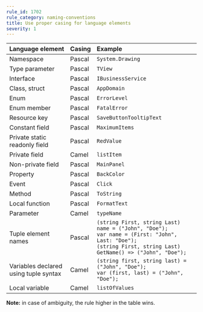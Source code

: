 ```yaml
---
rule_id: 1702
rule_category: naming-conventions
title: Use proper casing for language elements
severity: 1
---
```

| Language element | Casing| Example |
|:--------------------|:----------|:-----------|
| Namespace | Pascal | `System.Drawing` |
| Type parameter | Pascal | `TView` |
| Interface | Pascal | `IBusinessService`
| Class, struct | Pascal | `AppDomain`
| Enum | Pascal | `ErrorLevel` |
| Enum member | Pascal | `FatalError` |
| Resource key | Pascal | `SaveButtonTooltipText` |
| Constant field | Pascal | `MaximumItems` |
| Private static readonly field | Pascal | `RedValue` |
| Private field | Camel | `listItem` |
| Non-private field | Pascal | `MainPanel` |
| Property | Pascal | `BackColor` |
| Event | Pascal | `Click` |
| Method | Pascal | `ToString` |
| Local function | Pascal | `FormatText` |
| Parameter | Camel | `typeName` |
| Tuple element names | Pascal | `(string First, string Last) name = ("John", "Doe");` <br/>`var name = (First: "John", Last: "Doe");` <br/>`(string First, string Last) GetName() => ("John", "Doe");` |
| Variables declared using tuple syntax | Camel | `(string first, string last) = ("John", "Doe");` <br/>`var (first, last) = ("John", "Doe");` <br/> |
| Local variable | Camel | `listOfValues` |

**Note:** in case of ambiguity, the rule higher in the table wins.
